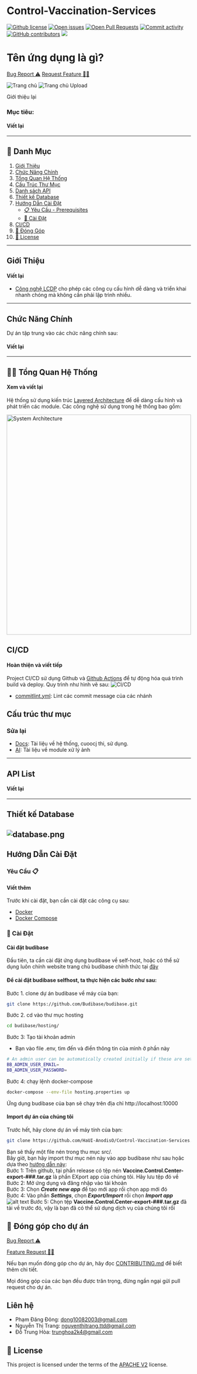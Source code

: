 # Control-Vaccination-Services

[![Github license](https://img.shields.io/github/license/HaUI-AnodisO/Control-Vaccination-Services 'Github license')](https://github.com/HaUI-AnodisO/Control-Vaccination-Services/blob/develop/LICENSE)
[![Open issues](https://img.shields.io/github/issues/HaUI-AnodisO/Control-Vaccination-Services 'Open issues')](https://github.com/HaUI-AnodisO/Control-Vaccination-Services/issues)
[![Open Pull Requests](https://img.shields.io/github/issues-pr/HaUI-AnodisO/Control-Vaccination-Services 'Open Pull Requests')](https://github.com/HaUI-AnodisO/Control-Vaccination-Services/pulls)
[![Commit activity](https://img.shields.io/github/commit-activity/m/HaUI-AnodisO/Control-Vaccination-Services 'Commit activity')](https://github.com/HaUI-AnodisO/Control-Vaccination-Services/graphs/commit-activity)
[![GitHub contributors](https://img.shields.io/github/contributors/HaUI-AnodisO/Control-Vaccination-Services 'Github contributors')](https://github.com/HaUI-AnodisO/Control-Vaccination-Services/graphs/contributors)
![](./docs/images/banner.png)

# Tên ứng dụng là gì?

<a href="https://github.com/HaUI-AnodisO/Control-Vaccination-Services/issues/new?assignees=&labels=&projects=&template=bug_report.md&title=">Bug Report ⚠️</a>
<a href="https://github.com/HaUI-AnodisO/Control-Vaccination-Services/issues/new?assignees=&labels=&projects=&template=feature_request.md&title=">Request Feature 👩‍💻</a>
 
![Trang chủ](docs/images/trang_chu.jpg)
![Trang chủ Upload](docs/images/trang_cho_uploadupload.jpeg)

Giới thiệu lại

### Mục tiêu: 
#### Viết lại

---
## 🔎 Danh Mục

1. [Giới Thiệu](#Giới-Thiệu)
2. [Chức Năng Chính](#chức-năng-chính)
3. [Tổng Quan Hệ Thống](#👩‍💻-tổng-quan-hệ-thống)
4. [Cấu Trúc Thư Mục](#cấu-trúc-thư-mục)
5. [Danh sách API](#api-list)
6. [Thiết kế Database](#thiết-kế-database)
7. [Hướng Dẫn Cài Đặt](#hướng-dẫn-cài-đặt)
    - [📋 Yêu Cầu - Prerequisites](#yêu-cầu-📋)
    - [🔨 Cài Đặt](#🔨-cài-đặt)
8. [CI/CD](#ci/cd)
9. [🙌 Đóng Góp](#🙌-đóng-góp-cho-dự-án)
10. [📝 License](#📝-license)


---


## Giới Thiệu
#### Viết lại
- [Công nghệ LCDP](https://vfossa.vn/tin-tuc/gioi-thieu-chu-de-cuoc-thi-phan-mem-nguon-mo-olp-2024-709.html) cho phép các công cụ cấu hình dễ dàng và triển khai nhanh chóng mà không cần phải lập trình nhiều.


---


## Chức Năng Chính
Dự án tập trung vào các chức năng chính sau:

#### Viết lại


---

## 👩‍💻 Tổng Quan Hệ Thống
#### Xem và viết lại

Hệ thống sử dụng kiến trúc [Layered Architecture](https://topdev.vn/blog/kien-truc-phan-lop-layered-architecture/) để dễ dàng cấu hình và phát triển các module. Các công nghệ sử dụng trong hệ thống bao gồm:


<img loading="lazy" src="docs/images/sysyem_architecture.svg" alt="System Architecture" width="100%" height=600>


## CI/CD

#### Hoàn thiện và viết tiếp
Project CI/CD sử dụng Github và [Github Actions](https://github.com/Anodis108/HAUI-HITAnodisO/tree/develop/.github/workflows) để tự động hóa quá trình build và deploy. Quy trình như hình vẽ sau:
![CI/CD](docs/images/ci_cd.svg)

- [commitlint.yml](https://github.com/Anodis108/HAUI-HITAnodisO/blob/develop/.github/workflows/commitlint.yml): Lint các commit message của các nhánh




## Cấu trúc thư mục

### Sửa lại
- [Docs](docs): Tài liệu về hệ thống, cuoocj thi, sử dụng.
- [AI](AI/README.md): Tài liệu về module xử lý ảnh


---
## API List
#### Viết lại
---
## Thiết kế Database
![database.png](docs/images/database.png)
---

## Hướng Dẫn Cài Đặt

### Yêu Cầu 📋
#### Viết thêm
Trước khi cài đặt, bạn cần cài đặt các công cụ sau:

- [Docker](https://www.docker.com/get-docker/)
- [Docker Compose](https://docs.docker.com/compose/install/)


### 🔨 Cài Đặt
#### Cài đặt budibase
Đầu tiên, ta cần cài đặt ứng dụng budibase về self-host, hoặc có thể sử dụng luôn chính website trang chủ budibase chính thức tại [đây](https://budibase.com/)

#### Để cài đặt budibase selfhost, ta thực hiện các bước như sau:
Bước 1. clone dự án budibase về máy của bạn:
```bash
git clone https://github.com/Budibase/budibase.git
```
Bước 2. cd vào thư mục hosting 
```bash
cd budibase/hosting/
```
Bước 3: Tạo tài khoản admin
- Bạn vào file .env, tìm đến và điền thông tin của mình ở phần này 
```bash
# An admin user can be automatically created initially if these are set
BB_ADMIN_USER_EMAIL=
BB_ADMIN_USER_PASSWORD=
```
Bước 4: chạy lệnh docker-compose
```bash
docker-compose --env-file hosting.properties up
```
Ứng dụng budibase của bạn sẽ chạy trên địa chỉ http://localhost:10000
#### Import dự án của chúng tôi
Trước hết, hãy clone dự án về máy tính của bạn:

```bash
git clone https://github.com/HaUI-AnodisO/Control-Vaccination-Services.git
```

Bạn sẽ thấy một file nén trong thu mục src/.   
Bây giờ, bạn hãy import thư mục nén này vào app budibase như sau họăc dựa theo [hướng dẫn này](https://docs.budibase.com/docs/export-and-import-apps#:~:text=Within%20the%20Apps%20screen%2C%20click,click%20Import%20app%20to%20finish.):  
Bước 1: Trên github, tại phần release có tệp nén **Vaccine.Control.Center-export-###.tar.gz** là phần EXport app của chúng tôi. Hãy lưu tệp đó về  
Bước 2: Mở ứng dụng và đăng nhập vào tài khoản  
Bước 3: Chọn ***Create new app*** để tạo mới app rồi chọn app mới đó  
Bước 4: Vào phần ***Settings***, chọn ***Export/Import*** rồi chọn ***Import app***![alt text](image.png)
Bước 5: Chọn tệp **Vaccine.Control.Center-export-###.tar.gz** đã tải về trước đó, vậy là bạn đã có thể sử dụng dịch vụ của chúng tôi rồi



## 🙌 Đóng góp cho dự án

<a href="https://github.com/Anodis108/HAUI-HITAnodisO/issues/new?assignees=&labels=&projects=&template=bug_report.md&title=">Bug Report ⚠️
</a>

<a href="https://github.com/Anodis108/HAUI-HITAnodisO/issues/new?assignees=&labels=&projects=&template=feature_request.md&title=">Feature Request 👩‍💻</a>

Nếu bạn muốn đóng góp cho dự án, hãy đọc [CONTRIBUTING.md](.github/CONTRIBUTING.md) để biết thêm chi tiết.

Mọi đóng góp của các bạn đều được trân trọng, đừng ngần ngại gửi pull request cho dự án.

## Liên hệ 

-   Phạm Đăng Đông: dong10082003@gmail.com
-   Nguyễn Thị Trang: nguyenthitrang.ttd@gmail.com
-   Đỗ Trung Hòa: trunghoa2k4@gmail.com


## 📝 License

This project is licensed under the terms of the [APACHE V2](LICENSE) license.